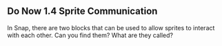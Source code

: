 ## Do Now 1.4 Sprite Communication

In Snap, there are two blocks that can be used to allow sprites to interact with each other. Can you find them? What are they called?
